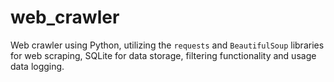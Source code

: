 # web_crawler
Web crawler using Python, utilizing the `requests` and `BeautifulSoup` libraries for web scraping, SQLite for data storage, filtering functionality and usage data logging.
